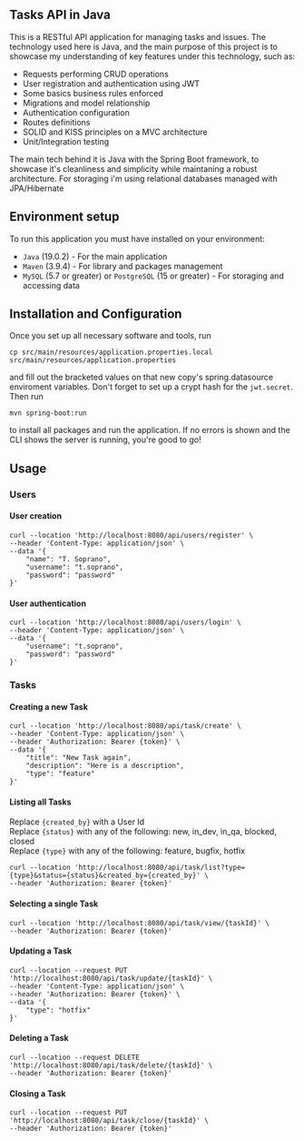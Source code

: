 ## Tasks API in Java
This is a RESTful API application for managing tasks and issues. The technology used here is Java, and the main purpose of this project is to showcase my understanding of key features under this technology, such as:

- Requests performing CRUD operations
- User registration and authentication using JWT
- Some basics business rules enforced
- Migrations and model relationship
- Authentication configuration
- Routes definitions
- SOLID and KISS principles on a MVC architecture
- Unit/Integration testing

The main tech behind it is Java with the Spring Boot framework, to showcase it's cleanliness and simplicity while maintaning a robust architecture. For storaging i'm using relational databases managed with JPA/Hibernate

## Environment setup
To run this application you must have installed on your environment:

* `Java` (19.0.2) - For the main application 
* `Maven` (3.9.4) - For library and packages management
* `MySQL` (5.7 or greater) or `PostgreSQL` (15 or greater) - For storaging and accessing data

## Installation and Configuration
Once you set up all necessary software and tools, run
```
cp src/main/resources/application.properties.local src/main/resources/application.properties
```
and fill out the bracketed values on that new copy's spring.datasource enviroment variables. Don't forget to set up a crypt hash for the ```jwt.secret```.
Then run
```
mvn spring-boot:run
```
to install all packages and run the application. If no errors is shown and the CLI shows the server is running, you're good to go!

## Usage

### __Users__

#### User creation
```
curl --location 'http://localhost:8080/api/users/register' \
--header 'Content-Type: application/json' \
--data '{
    "name": "T. Soprano",
    "username": "t.soprano",
    "password": "password"
}'
```

#### User authentication
```
curl --location 'http://localhost:8080/api/users/login' \
--header 'Content-Type: application/json' \
--data '{
    "username": "t.soprano",
    "password": "password"
}'
```

### __Tasks__

#### Creating a new Task
```
curl --location 'http://localhost:8080/api/task/create' \
--header 'Content-Type: application/json' \
--header 'Authorization: Bearer {token}' \
--data '{
    "title": "New Task again",
    "description": "Here is a description",
    "type": "feature"
}'
```

#### Listing all Tasks
Replace ```{created_by}``` with a User Id  
Replace ```{status}``` with any of the following: new, in_dev, in_qa, blocked, closed  
Replace ```{type}``` with any of the following: feature, bugfix, hotfix  
```
curl --location 'http://localhost:8080/api/task/list?type={type}&status={status}&created_by={created_by}' \
--header 'Authorization: Bearer {token}'
```

#### Selecting a single Task
```
curl --location 'http://localhost:8080/api/task/view/{taskId}' \
--header 'Authorization: Bearer {token}'
```

#### Updating a Task
```
curl --location --request PUT 'http://localhost:8080/api/task/update/{taskId}' \
--header 'Content-Type: application/json' \
--header 'Authorization: Bearer {token}' \
--data '{
    "type": "hotfix"
}'
```

#### Deleting a Task
```
curl --location --request DELETE 'http://localhost:8080/api/task/delete/{taskId}' \
--header 'Authorization: Bearer {token}'
```

#### Closing a Task
```
curl --location --request PUT 'http://localhost:8080/api/task/close/{taskId}' \
--header 'Authorization: Bearer {token}'
```
